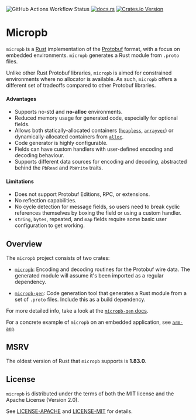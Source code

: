 ![GitHub Actions Workflow Status](https://img.shields.io/github/actions/workflow/status/YuhanLiin/micropb/ci.yml)
[![docs.rs](https://img.shields.io/docsrs/micropb)](https://docs.rs/micropb/latest/micropb)
[![Crates.io Version](https://img.shields.io/crates/v/micropb)](https://crates.io/crates/micropb)

# Micropb

`micropb` is a [Rust](https://www.rust-lang.org/) implementation of the [Protobuf](https://protobuf.dev/) format, with a focus on embedded environments. `micropb` generates a Rust module from `.proto` files.

Unlike other Rust Protobuf libraries, `micropb` is aimed for constrained environments where no allocator is available. As such, `micropb` offers a different set of tradeoffs compared to other Protobuf libraries.

#### Advantages
- Supports no-std and **no-alloc** environments.
- Reduced memory usage for generated code, especially for optional fields.
- Allows both statically-allocated containers ([`heapless`](https://docs.rs/heapless/latest/heapless), [`arrayvec`](https://docs.rs/arrayvec/latest/arrayvec)) or dynamically-allocated containers from [`alloc`](https://doc.rust-lang.org/alloc).
- Code generator is highly configurable.
- Fields can have custom handlers with user-defined encoding and decoding behaviour.
- Supports different data sources for encoding and decoding, abstracted behind the `PbRead` and `PbWrite` traits.

#### Limitations
- Does not support Protobuf Editions, RPC, or extensions.
- No reflection capabilities.
- No cycle detection for message fields, so users need to break cyclic references themselves by boxing the field or using a custom handler.
- `string`, `bytes`, repeated, and `map` fields require some basic user configuration to get working.

## Overview

The `micropb` project consists of two crates:

- [`micropb`](https://crates.io/crates/micropb): Encoding and decoding routines for the Protobuf wire data. The generated module will assume it's been imported as a regular dependency.

- [`micropb-gen`](https://crates.io/crates/micropb-gen): Code generation tool that generates a Rust module from a set of `.proto` files. Include this as a build dependency.

For more detailed info, take a look at the [`micropb-gen` docs](https://docs.rs/micropb-gen/latest/micropb-gen).

For a concrete example of `micropb` on an embedded application, see [`arm-app`](https://github.com/YuhanLiin/micropb/tree/main/examples/arm-app).

## MSRV

The oldest version of Rust that `micropb` supports is **1.83.0**.

## License

`micropb` is distributed under the terms of both the MIT license and the Apache License (Version 2.0).

See [LICENSE-APACHE](https://github.com/YuhanLiin/micropb/blob/main/LICENSE-APACHE) and [LICENSE-MIT](https://github.com/YuhanLiin/micropb/blob/main/LICENSE-MIT) for details.
